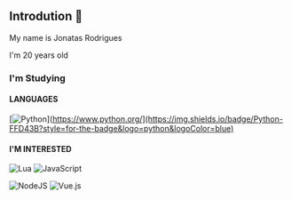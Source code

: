 ## Introdution 👋

My name is Jonatas Rodrigues

I'm 20 years old


### I'm Studying

#### LANGUAGES

[![Python]([https://github.com/jalbertsr/logo-badge-images/blob/master/img/rsz_python.png?raw=true)](https://www.python.org/](https://img.shields.io/badge/Python-FFD43B?style=for-the-badge&logo=python&logoColor=blue)

#### I'M INTERESTED 


![Lua](https://img.shields.io/badge/lua-%232C2D72.svg?style=for-the-badge&logo=lua&logoColor=white)
![JavaScript](https://img.shields.io/badge/JavaScript-323330?style=for-the-badge&logo=javascript&logoColor=F7DF1E)

![NodeJS](https://img.shields.io/badge/node.js-6DA55F?style=for-the-badge&logo=node.js&logoColor=white)
![Vue.js](https://img.shields.io/badge/vuejs-%2335495e.svg?style=for-the-badge&logo=vuedotjs&logoColor=%234FC08D)

